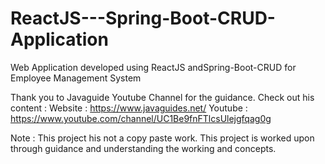 # ReactJS---Spring-Boot-CRUD-Application
Web Application developed using ReactJS andSpring-Boot-CRUD for Employee Management System


Thank you to Javaguide Youtube Channel for the guidance. 
Check out his content :
Website : https://www.javaguides.net/
Youtube : https://www.youtube.com/channel/UC1Be9fnFTlcsUlejgfqag0g

Note : This project his not a copy paste work. This project is worked upon through guidance and understanding the working and concepts.

